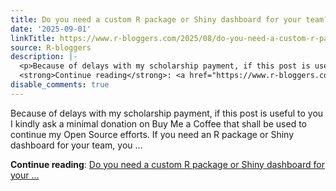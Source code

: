 ```yaml
---
title: Do you need a custom R package or Shiny dashboard for your team?
date: '2025-09-01'
linkTitle: https://www.r-bloggers.com/2025/08/do-you-need-a-custom-r-package-or-shiny-dashboard-for-your-team/
source: R-bloggers
description: |-
  <p>Because of delays with my scholarship payment, if this post is useful to you I kindly ask a minimal donation on Buy Me a Coffee that shall be used to continue my Open Source efforts. If you need an R package or Shiny dashboard for your team, you ...</p>
  <strong>Continue reading</strong>: <a href="https://www.r-bloggers.com/2025/08/do-you-need-a-custom-r-package-or-shiny-dashboard-for-your-team/">Do you need a custom R package or Shiny dashboard for your ...
disable_comments: true
---
```

<p>Because of delays with my scholarship payment, if this post is useful to you I kindly ask a minimal donation on Buy Me a Coffee that shall be used to continue my Open Source efforts. If you need an R package or Shiny dashboard for your team, you ...</p>
<strong>Continue reading</strong>: <a href="https://www.r-bloggers.com/2025/08/do-you-need-a-custom-r-package-or-shiny-dashboard-for-your-team/">Do you need a custom R package or Shiny dashboard for your ...